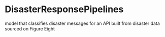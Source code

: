 # DisasterResponsePipelines
model that classifies disaster messages for an API built from disaster data sourced on Figure Eight
